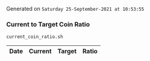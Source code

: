 Generated on `Saturday 25-September-2021 at 10:53:55`

### Current to Target Coin Ratio
`current_coin_ratio.sh`

Date|Current|Target|Ratio
---|---|---|---
